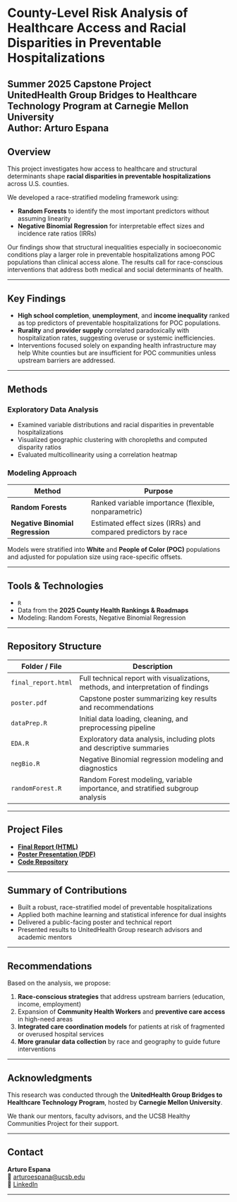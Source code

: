 # County-Level Risk Analysis of Healthcare Access and Racial Disparities in Preventable Hospitalizations

**Summer 2025 Capstone Project**  
UnitedHealth Group Bridges to Healthcare Technology Program at Carnegie Mellon University  
**Author:** Arturo Espana
---

## Overview

This project investigates how access to healthcare and structural determinants shape **racial disparities in preventable hospitalizations** across U.S. counties.

We developed a race-stratified modeling framework using:

- **Random Forests** to identify the most important predictors without assuming linearity
- **Negative Binomial Regression** for interpretable effect sizes and incidence rate ratios (IRRs)

Our findings show that structural inequalities especially in socioeconomic conditions play a larger role in preventable hospitalizations among POC populations than clinical access alone. The results call for race-conscious interventions that address both medical and social determinants of health.

---

## Key Findings

- **High school completion**, **unemployment**, and **income inequality** ranked as top predictors of preventable hospitalizations for POC populations.
- **Rurality** and **provider supply** correlated paradoxically with hospitalization rates, suggesting overuse or systemic inefficiencies.
- Interventions focused solely on expanding health infrastructure may help White counties but are insufficient for POC communities unless upstream barriers are addressed.

---

## Methods

### Exploratory Data Analysis

- Examined variable distributions and racial disparities in preventable hospitalizations
- Visualized geographic clustering with choropleths and computed disparity ratios
- Evaluated multicollinearity using a correlation heatmap

### Modeling Approach

| Method                     | Purpose                                      |
|---------------------------|----------------------------------------------|
| **Random Forests**        | Ranked variable importance (flexible, nonparametric) |
| **Negative Binomial Regression** | Estimated effect sizes (IRRs) and compared predictors by race |

Models were stratified into **White** and **People of Color (POC)** populations and adjusted for population size using race-specific offsets.

---

## Tools & Technologies

- `R`
- Data from the **2025 County Health Rankings & Roadmaps**
- Modeling: Random Forests, Negative Binomial Regression

---

## Repository Structure

| Folder / File        | Description |
|----------------------|-------------|
| `final_report.html`  | Full technical report with visualizations, methods, and interpretation of findings |
| `poster.pdf`   | 	Capstone poster summarizing key results and recommendations |
| `dataPrep.R`              | Initial data loading, cleaning, and preprocessing pipeline |
| `EDA.R`              | Exploratory data analysis, including plots and descriptive summaries |
| `negBio.R`              | Negative Binomial regression modeling and diagnostics |
| `randomForest.R`              | 	Random Forest modeling, variable importance, and stratified subgroup analysis |

---

## Project Files

- [**Final Report (HTML)**](report/uhg_report.html)  
- [**Poster Presentation (PDF)**](poster/uhg_poster.pdf)  
- [**Code Repository**](https://github.com/espanaarturo/uhg-project)

---

## Summary of Contributions

- Built a robust, race-stratified model of preventable hospitalizations
- Applied both machine learning and statistical inference for dual insights
- Delivered a public-facing poster and technical report
- Presented results to UnitedHealth Group research advisors and academic mentors

---

## Recommendations

Based on the analysis, we propose:

1. **Race-conscious strategies** that address upstream barriers (education, income, employment)
2. Expansion of **Community Health Workers** and **preventive care access** in high-need areas
3. **Integrated care coordination models** for patients at risk of fragmented or overused hospital services
4. **More granular data collection** by race and geography to guide future interventions

---

## Acknowledgments

This research was conducted through the **UnitedHealth Group Bridges to Healthcare Technology Program**, hosted by **Carnegie Mellon University**.  

We thank our mentors, faculty advisors, and the UCSB Healthy Communities Project for their support.

---

## Contact

**Arturo Espana**  
📧 [arturoespana@ucsb.edu](mailto:arturoespana@ucsb.edu)  
🔗 [LinkedIn](https://www.linkedin.com/in/arturo-espana)  

---
